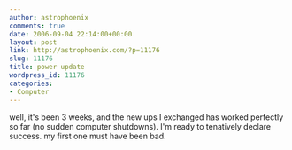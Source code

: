 ```yaml
---
author: astrophoenix
comments: true
date: 2006-09-04 22:14:00+00:00
layout: post
link: http://astrophoenix.com/?p=11176
slug: 11176
title: power update
wordpress_id: 11176
categories:
- Computer
---
```


well, it's been 3 weeks, and the new ups I exchanged has worked perfectly so far (no sudden computer shutdowns). I'm ready to tenatively declare success. my first one must have been bad.
